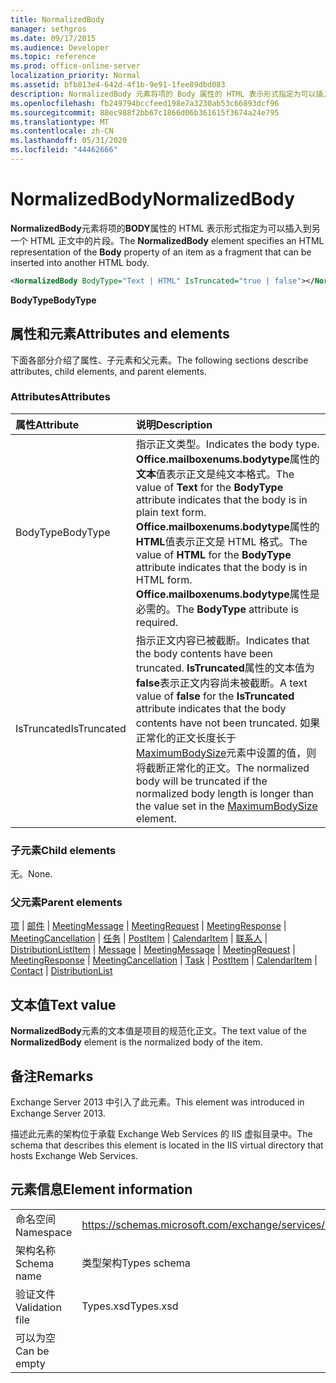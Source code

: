 ```yaml
---
title: NormalizedBody
manager: sethgros
ms.date: 09/17/2015
ms.audience: Developer
ms.topic: reference
ms.prod: office-online-server
localization_priority: Normal
ms.assetid: bfb813e4-642d-4f1b-9e91-1fee89dbd083
description: NormalizedBody 元素将项的 Body 属性的 HTML 表示形式指定为可以插入到另一个 HTML 正文中的片段。
ms.openlocfilehash: fb249794bccfeed198e7a3230ab53c66893dcf96
ms.sourcegitcommit: 88ec988f2bb67c1866d06b361615f3674a24e795
ms.translationtype: MT
ms.contentlocale: zh-CN
ms.lasthandoff: 05/31/2020
ms.locfileid: "44462666"
---
```

# <a name="normalizedbody"></a><span data-ttu-id="5ee21-103">NormalizedBody</span><span class="sxs-lookup"><span data-stu-id="5ee21-103">NormalizedBody</span></span>

<span data-ttu-id="5ee21-104">**NormalizedBody**元素将项的**BODY**属性的 HTML 表示形式指定为可以插入到另一个 HTML 正文中的片段。</span><span class="sxs-lookup"><span data-stu-id="5ee21-104">The **NormalizedBody** element specifies an HTML representation of the **Body** property of an item as a fragment that can be inserted into another HTML body.</span></span> 
  
```XML
<NormalizedBody BodyType="Text | HTML" IsTruncated="true | false"></NormalizedBody>
```

 <span data-ttu-id="5ee21-105">**BodyType**</span><span class="sxs-lookup"><span data-stu-id="5ee21-105">**BodyType**</span></span>
## <a name="attributes-and-elements"></a><span data-ttu-id="5ee21-106">属性和元素</span><span class="sxs-lookup"><span data-stu-id="5ee21-106">Attributes and elements</span></span>

<span data-ttu-id="5ee21-107">下面各部分介绍了属性、子元素和父元素。</span><span class="sxs-lookup"><span data-stu-id="5ee21-107">The following sections describe attributes, child elements, and parent elements.</span></span>
  
### <a name="attributes"></a><span data-ttu-id="5ee21-108">Attributes</span><span class="sxs-lookup"><span data-stu-id="5ee21-108">Attributes</span></span>

|<span data-ttu-id="5ee21-109">**属性**</span><span class="sxs-lookup"><span data-stu-id="5ee21-109">**Attribute**</span></span>|<span data-ttu-id="5ee21-110">**说明**</span><span class="sxs-lookup"><span data-stu-id="5ee21-110">**Description**</span></span>|
|:-----|:-----|
|<span data-ttu-id="5ee21-111">BodyType</span><span class="sxs-lookup"><span data-stu-id="5ee21-111">BodyType</span></span>  <br/> |<span data-ttu-id="5ee21-112">指示正文类型。</span><span class="sxs-lookup"><span data-stu-id="5ee21-112">Indicates the body type.</span></span> <span data-ttu-id="5ee21-113">**Office.mailboxenums.bodytype**属性的**文本**值表示正文是纯文本格式。</span><span class="sxs-lookup"><span data-stu-id="5ee21-113">The value of **Text** for the **BodyType** attribute indicates that the body is in plain text form.</span></span> <span data-ttu-id="5ee21-114">**Office.mailboxenums.bodytype**属性的**HTML**值表示正文是 HTML 格式。</span><span class="sxs-lookup"><span data-stu-id="5ee21-114">The value of **HTML** for the **BodyType** attribute indicates that the body is in HTML form.</span></span> <span data-ttu-id="5ee21-115">**Office.mailboxenums.bodytype**属性是必需的。</span><span class="sxs-lookup"><span data-stu-id="5ee21-115">The **BodyType** attribute is required.</span></span>  <br/> |
|<span data-ttu-id="5ee21-116">IsTruncated</span><span class="sxs-lookup"><span data-stu-id="5ee21-116">IsTruncated</span></span>  <br/> |<span data-ttu-id="5ee21-117">指示正文内容已被截断。</span><span class="sxs-lookup"><span data-stu-id="5ee21-117">Indicates that the body contents have been truncated.</span></span> <span data-ttu-id="5ee21-118">**IsTruncated**属性的文本值为**false**表示正文内容尚未被截断。</span><span class="sxs-lookup"><span data-stu-id="5ee21-118">A text value of **false** for the **IsTruncated** attribute indicates that the body contents have not been truncated.</span></span> <span data-ttu-id="5ee21-119">如果正常化的正文长度长于[MaximumBodySize](maximumbodysize.md)元素中设置的值，则将截断正常化的正文。</span><span class="sxs-lookup"><span data-stu-id="5ee21-119">The normalized body will be truncated if the normalized body length is longer than the value set in the [MaximumBodySize](maximumbodysize.md) element.</span></span>  <br/> |
   
### <a name="child-elements"></a><span data-ttu-id="5ee21-120">子元素</span><span class="sxs-lookup"><span data-stu-id="5ee21-120">Child elements</span></span>

<span data-ttu-id="5ee21-121">无。</span><span class="sxs-lookup"><span data-stu-id="5ee21-121">None.</span></span>
  
### <a name="parent-elements"></a><span data-ttu-id="5ee21-122">父元素</span><span class="sxs-lookup"><span data-stu-id="5ee21-122">Parent elements</span></span>

<span data-ttu-id="5ee21-123">[项](item.md)  | [邮件](message-ex15websvcsotherref.md)  | [MeetingMessage](meetingmessage.md)  | [MeetingRequest](meetingrequest.md)  | [MeetingResponse](meetingresponse.md)  | [MeetingCancellation](meetingcancellation.md)  | [任务](task.md)  | [PostItem](postitem.md)  | [CalendarItem](calendaritem.md)  | [联系人](contact.md)  | [DistributionList](distributionlist.md)</span><span class="sxs-lookup"><span data-stu-id="5ee21-123">[Item](item.md) | [Message](message-ex15websvcsotherref.md) | [MeetingMessage](meetingmessage.md) | [MeetingRequest](meetingrequest.md) | [MeetingResponse](meetingresponse.md) | [MeetingCancellation](meetingcancellation.md) | [Task](task.md) | [PostItem](postitem.md) | [CalendarItem](calendaritem.md) | [Contact](contact.md) | [DistributionList](distributionlist.md)</span></span>
  
## <a name="text-value"></a><span data-ttu-id="5ee21-124">文本值</span><span class="sxs-lookup"><span data-stu-id="5ee21-124">Text value</span></span>

<span data-ttu-id="5ee21-125">**NormalizedBody**元素的文本值是项目的规范化正文。</span><span class="sxs-lookup"><span data-stu-id="5ee21-125">The text value of the **NormalizedBody** element is the normalized body of the item.</span></span> 
  
## <a name="remarks"></a><span data-ttu-id="5ee21-126">备注</span><span class="sxs-lookup"><span data-stu-id="5ee21-126">Remarks</span></span>

<span data-ttu-id="5ee21-127">Exchange Server 2013 中引入了此元素。</span><span class="sxs-lookup"><span data-stu-id="5ee21-127">This element was introduced in Exchange Server 2013.</span></span>
  
<span data-ttu-id="5ee21-128">描述此元素的架构位于承载 Exchange Web Services 的 IIS 虚拟目录中。</span><span class="sxs-lookup"><span data-stu-id="5ee21-128">The schema that describes this element is located in the IIS virtual directory that hosts Exchange Web Services.</span></span>
  
## <a name="element-information"></a><span data-ttu-id="5ee21-129">元素信息</span><span class="sxs-lookup"><span data-stu-id="5ee21-129">Element information</span></span>

|||
|:-----|:-----|
|<span data-ttu-id="5ee21-130">命名空间</span><span class="sxs-lookup"><span data-stu-id="5ee21-130">Namespace</span></span>  <br/> |https://schemas.microsoft.com/exchange/services/2006/types  <br/> |
|<span data-ttu-id="5ee21-131">架构名称</span><span class="sxs-lookup"><span data-stu-id="5ee21-131">Schema name</span></span>  <br/> |<span data-ttu-id="5ee21-132">类型架构</span><span class="sxs-lookup"><span data-stu-id="5ee21-132">Types schema</span></span>  <br/> |
|<span data-ttu-id="5ee21-133">验证文件</span><span class="sxs-lookup"><span data-stu-id="5ee21-133">Validation file</span></span>  <br/> |<span data-ttu-id="5ee21-134">Types.xsd</span><span class="sxs-lookup"><span data-stu-id="5ee21-134">Types.xsd</span></span>  <br/> |
|<span data-ttu-id="5ee21-135">可以为空</span><span class="sxs-lookup"><span data-stu-id="5ee21-135">Can be empty</span></span>  <br/> ||
   

